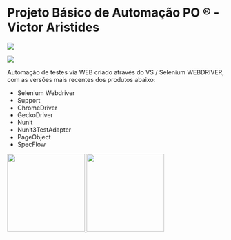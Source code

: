 # Projeto Básico de Automação PO ® - Victor Aristides

![](https://images.sympla.com.br/5d07c0975cf45.png)


 ![](https://img.shields.io/github/release/pandao/editor.md.svg)

Automação de testes via WEB criado através do VS / Selenium WEBDRIVER, com as versões mais recentes dos produtos abaixo:

- Selenium Webdriver 
- Support 
- ChromeDriver 
- GeckoDriver 
- Nunit 
- Nunit3TestAdapter 
- PageObject 
- SpecFlow

<div>
<a href="https://github.com/seu-usuário-aqui">
<img height="180em" src="https://github-readme-stats.vercel.app/api/top-langs/?username=VictorAristides&layout=compact&langs_count=7&theme=dracula"/>
<img height="180em" src="https://github-readme-stats.vercel.app/api?username=VictorAristides&show_icons=true&theme=dracula&include_all_commits=true&count_private=true"/>
</div>
  
  
  
